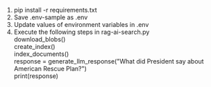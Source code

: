 

1. pip install -r requirements.txt  
2. Save .env-sample as .env  
3. Update values of environment variables in .env  
4. Execute the following steps in rag-ai-search.py  
    download_blobs()  
    create_index()  
    index_documents()  
    response = generate_llm_response("What did President say about American Rescue Plan?")  
    print(response)    